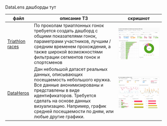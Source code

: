 DataLens дашборды тут

| файл | описание ТЗ | скришнот |
| ---- | ----------------------------------- | ----------- |
| [Triathlon races](https://datalens.yandex/qs80l6mnx79sc) | По проколам триатлонных гонок требуется создать дашборд с общими показателями гонок, параметрами участников, лучшим / средним временем прохождения, а также широкой возможностями фильтрации сегментов гонок и спортсменов | ![картинка тут](https://github.com/delffine/Pet-projects/blob/main/test_tasks/DataLens/triathlon1.jpg) | 
| [DataHeros](https://datalens.yandex/jfmj9iqus2cy5) | Дан небольшой датасет реальных данных, описывающих посещаемость небольшого кружка. Все данные анонимизированы и представлены в виде идентификаторов. Требуется сделать на основе данных визуализацию. Например, график средней посещаемости по дням, или любые другие графики. | ![картинка тут](https://github.com/delffine/Pet-projects/blob/main/test_tasks/DataLens/dataheros1.jpg) | 
